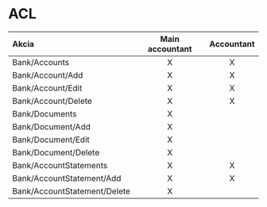 # ACL

| Akcia                        | Main accountant | Accountant |
| :--------------------------- | :-------------: | :--------: |
| Bank/Accounts                |        X        |     X      |
| Bank/Account/Add             |        X        |     X      |
| Bank/Account/Edit            |        X        |     X      |
| Bank/Account/Delete          |        X        |     X      |
| Bank/Documents               |        X        |            |
| Bank/Document/Add            |        X        |            |
| Bank/Document/Edit           |        X        |            |
| Bank/Document/Delete         |        X        |            |
| Bank/AccountStatements       |        X        |     X      |
| Bank/AccountStatement/Add    |        X        |     X      |
| Bank/AccountStatement/Delete |        X        |            |
